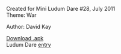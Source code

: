 Created for Mini Ludum Dare #28, July 2011  
Theme: War  

Author: David Kay  

[Download .apk](http://dl.dropbox.com/u/11816173/shootout-android.apk)  
Ludum Dare [entry](http://www.ludumdare.com/compo/minild-28/?action=preview&uid=2624)  
